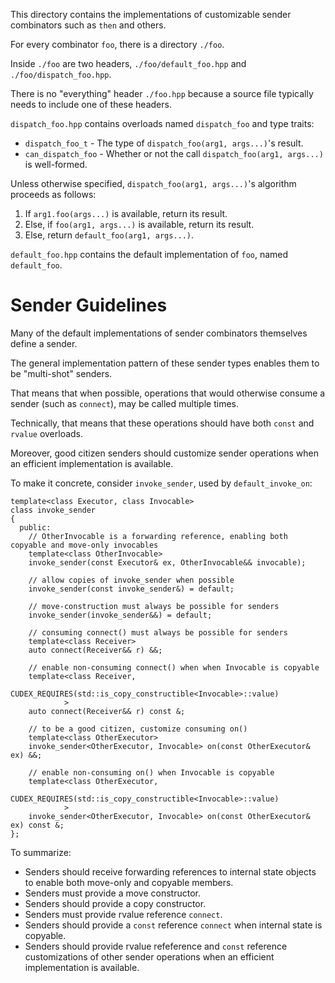 This directory contains the implementations of customizable sender combinators such as `then` and others.

For every combinator `foo`, there is a directory `./foo`.

Inside `./foo` are two headers, `./foo/default_foo.hpp` and `./foo/dispatch_foo.hpp`.

There is no "everything" header `./foo.hpp` because a source file typically needs to include one of these headers.

`dispatch_foo.hpp` contains overloads named `dispatch_foo` and type traits:

  * `dispatch_foo_t` - The type of `dispatch_foo(arg1, args...)`'s result.
  * `can_dispatch_foo` - Whether or not the call `dispatch_foo(arg1, args...)` is well-formed.

Unless otherwise specified, `dispatch_foo(arg1, args...)`'s algorithm proceeds as follows:

  1. If `arg1.foo(args...)` is available, return its result.
  2. Else, if `foo(arg1, args...)` is available, return its result.
  3. Else, return `default_foo(arg1, args...)`.

`default_foo.hpp` contains the default implementation of `foo`, named `default_foo`.

# Sender Guidelines

Many of the default implementations of sender combinators themselves define a sender.

The general implementation pattern of these sender types enables them to be "multi-shot" senders.

That means that when possible, operations that would otherwise consume a sender
(such as `connect`), may be called multiple times.

Technically, that means that these operations should have both `const` and `rvalue` overloads.

Moreover, good citizen senders should customize sender operations when an efficient implementation is available.

To make it concrete, consider `invoke_sender`, used by `default_invoke_on`:

    template<class Executor, class Invocable>
    class invoke_sender
    {
      public:
        // OtherInvocable is a forwarding reference, enabling both copyable and move-only invocables
        template<class OtherInvocable>
        invoke_sender(const Executor& ex, OtherInvocable&& invocable);

        // allow copies of invoke_sender when possible
        invoke_sender(const invoke_sender&) = default;

        // move-construction must always be possible for senders
        invoke_sender(invoke_sender&&) = default;

        // consuming connect() must always be possible for senders
        template<class Receiver>
        auto connect(Receiver&& r) &&;

        // enable non-consuming connect() when when Invocable is copyable
        template<class Receiver,
                 CUDEX_REQUIRES(std::is_copy_constructible<Invocable>::value)
                >
        auto connect(Receiver&& r) const &;

        // to be a good citizen, customize consuming on()
        template<class OtherExecutor>
        invoke_sender<OtherExecutor, Invocable> on(const OtherExecutor& ex) &&;

        // enable non-consuming on() when Invocable is copyable
        template<class OtherExecutor,
                 CUDEX_REQUIRES(std::is_copy_constructible<Invocable>::value)
                >
        invoke_sender<OtherExecutor, Invocable> on(const OtherExecutor& ex) const &;
    };

To summarize:

  * Senders should receive forwarding references to internal state objects to enable both move-only and copyable members.
  * Senders must provide a move constructor.
  * Senders should provide a copy constructor.
  * Senders must provide rvalue reference `connect`.
  * Senders should provide a `const` reference `connect` when internal state is copyable.
  * Senders should provide rvalue refeference and `const` reference customizations of other sender operations when an efficient implementation is available.

